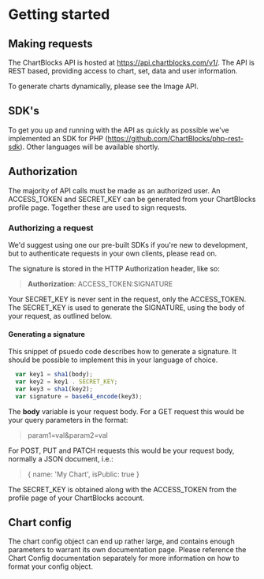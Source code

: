 Getting started
===============

Making requests
---------------

The ChartBlocks API is hosted at https://api.chartblocks.com/v1/. The API is 
REST based, providing access to chart, set, data and user information.

To generate charts dynamically, please see the Image API.

SDK's
------

To get you up and running with the API as quickly as possible we've implemented 
an SDK for PHP (https://github.com/ChartBlocks/php-rest-sdk). Other languages 
will be available shortly.

Authorization
-------------

The majority of API calls must be made as an authorized user. An ACCESS_TOKEN and
SECRET_KEY can be generated from your ChartBlocks profile page. Together these 
are used to sign requests.

### Authorizing a request

We'd suggest using one our pre-built SDKs if you're new to development, but to
authenticate requests in your own clients, please read on.

The signature is stored in the HTTP Authorization header, like so:
> **Authorization**: ACCESS_TOKEN:SIGNATURE

Your SECRET_KEY is never sent in the request, only the ACCESS_TOKEN. The 
SECRET_KEY is used to generate the SIGNATURE, using the body of your request, as 
outlined below.

#### Generating a signature

This snippet of psuedo code describes how to generate a signature. It should be
possible to implement this in your language of choice.

```js
  var key1 = sha1(body);
  var key2 = key1 . SECRET_KEY;
  var key3 = sha1(key2);
  var signature = base64_encode(key3);
```

The **body** variable is your request body. For a GET request this would be your 
query parameters in the format:

> param1=val&param2=val

For POST, PUT and PATCH requests this would be your request body, normally a
JSON document, i.e.:

> { name: 'My Chart', isPublic: true }

The SECRET_KEY is obtained along with the ACCESS_TOKEN from the profile page
of your ChartBlocks account.


Chart config
------------

The chart config object can end up rather large, and contains enough parameters
to warrant its own documentation page. Please reference the Chart Config
documentation separately for more information on how to format your config 
object.
